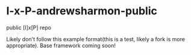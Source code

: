 # I-x-P-andrewsharmon-public
 public [I]x[P] repo

Likely don't follow this example format(this is a test, likely a fork is more appropriate). Base framework coming soon!